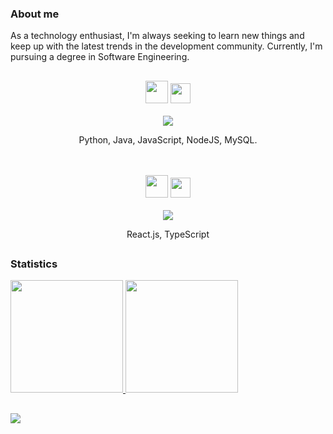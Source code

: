 ### About me  
As a technology enthusiast, I'm always seeking to learn new things and keep up with the latest trends in the development community. Currently, I'm pursuing a degree in Software Engineering.

##
<div align="center">
  <img src="https://github.com/alvesgc/alvesgc/assets/13617054/0b61e662-37fd-4529-a44c-f0f59644aaff" height="36px">
  <img src="https://github.com/alvesgc/alvesgc/assets/13617054/9fbdc702-bb00-4018-b678-e71cbfe090a0" height="32px">
  <br><br>
  <img src="https://skillicons.dev/icons?i=python,java,javascript,angular,cs,mysql"/>
  <p>Python, Java, JavaScript, NodeJS, MySQL.</p>
</div>

<br>
<br>

<div align="center">
  <img src="https://github.com/alvesgc/alvesgc/assets/13617054/b54b4203-68bf-4df1-ab2c-db12ad4e5bd9" height="36px">
  <img src="https://github.com/alvesgc/alvesgc/assets/13617054/c3ff1c57-f1d4-42ae-b674-27f3cd6ac72c" height="32px">
  <br><br>
  <img src="https://skillicons.dev/icons?i=react,typescript"/>
  <p>React.js, TypeScript</p>
</div>

##  
### Statistics  
    
<a href="https://github.com/alvesgc">  
  <img height="180rem" src="https://github-readme-stats.vercel.app/api/top-langs/?username=alvesgc&count_private=true&layout=compact&langs_count=7&count_private=true&theme=transparent"/>  
  <img height="180rem" src="https://streak-stats.demolab.com/?user=alvesgc&theme=transparent"/>
</a>  

##

![](https://visitor-badge.laobi.icu/badge?page_id=alissongc.readme)

